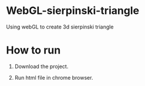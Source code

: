 # WebGL-sierpinski-triangle
Using webGL to create 3d sierpinski triangle

# How to run
1. Download the project.

2. Run html file in chrome browser.
